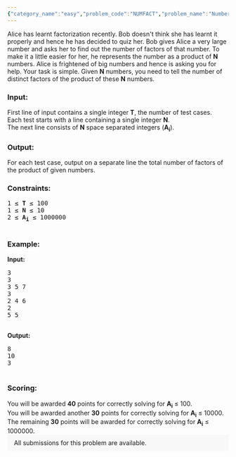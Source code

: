 ```yaml
---
{"category_name":"easy","problem_code":"NUMFACT","problem_name":"Number of Factors","problemComponents":{"constraints":"","constraintsState":false,"subtasks":"","subtasksState":false,"inputFormat":"","inputFormatState":false,"outputFormat":"","outputFormatState":false,"sampleTestCases":{}},"video_editorial_url":"https://youtu.be/nbSa7-KIUjo","languages_supported":{"0":"CPP14","1":"C","2":"JAVA","3":"PYTH 3.6","4":"PYTH","5":"PYP3","6":"CS2","7":"ADA","8":"TEXT","9":"PAS fpc","10":"NODEJS","11":"RUBY","12":"PHP","13":"GO","14":"HASK","15":"TCL","16":"PERL","17":"SCALA","18":"LUA","19":"BASH","20":"JS","21":"LISP sbcl","22":"PAS gpc","23":"BF","24":"CLOJ","25":"D","26":"CAML","27":"FORT","28":"ASM","29":"FS","30":"WSPC","31":"LISP clisp","32":"SCM guile","33":"PERL6","34":"ERL","35":"CLPS","36":"ICK","37":"NICE","38":"PRLG","39":"ICON","40":"PIKE","41":"SCM qobi","42":"ST","43":"NEM"},"max_timelimit":1,"source_sizelimit":50000,"problem_author":"vamsi_adm","problem_tester":"Rubanenko","date_added":"7-06-2013","tags":{"0":"factorization","1":"ltime01","2":"math","3":"simple","4":"vamsi_adm"},"problem_difficulty_level":"Simple","best_tag":"","editorial_url":"https://discuss.codechef.com/problems/NUMFACT","time":{"view_start_date":1104528600,"submit_start_date":1104528600,"visible_start_date":1104528600,"end_date":1735669800},"is_direct_submittable":false,"problemDiscussURL":"https://discuss.codechef.com/search?q=NUMFACT","is_proctored":false,"visitedContests":{},"layout":"problem"}
---
```

<p>Alice has learnt factorization recently. Bob doesn't think she has learnt it properly and hence he has decided to quiz her. Bob gives Alice a very large number and asks her to find out the number of factors of that number. To make it a little easier for her, he represents the number as a product of <b>N</b> numbers. Alice is frightened of big numbers and hence is asking you for help. Your task is simple. Given <b>N</b> numbers, you need to tell the number of distinct factors of the product of these <b>N</b> numbers.</p>

<h3>Input:</h3>
First line of input contains a single integer <b>T</b>, the number of test cases.<br/>
Each test starts with a line containing a single integer <b>N</b>.<br/> The next line consists of <b>N</b> space separated integers (<b>A<sub>i</sub></b>).<br/>

<h3>Output:</h3>
For each test case, output on a separate line the total number of factors of the product of given numbers.<br/>

<h3>Constraints:</h3>
<pre>
1 ≤ <b>T</b> ≤ 100
1 ≤ <b>N</b> ≤ 10
2 ≤ <b>A<sub>i</sub></b> ≤ 1000000

</pre>

<h3>Example:</h3>

<b>Input:</b>
<pre>
3
3
3 5 7
3
2 4 6
2
5 5

</pre>
<b>Output:</b>
<pre>
8
10
3

</pre>

<h3>Scoring:</h3>
You will be awarded <b>40</b> points for correctly solving for <b>A<sub>i</sub></b> ≤ 100.<br/>
You will be awarded another <b>30</b> points for correctly solving for <b>A<sub>i</sub></b> ≤ 10000.<br/>
The remaining <b>30</b> points will be awarded for correctly solving for <b>A<sub>i</sub></b> ≤ 1000000.<br/>
<aside style='background: #f8f8f8;padding: 10px 15px;'><div>All submissions for this problem are available.</div></aside>